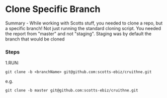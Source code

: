 # Clone Specific Branch

Summary - While working with Scotts stuff, you needed to clone a repo, but a specific branch! Not just running the standard cloning script. You needed the report from "master" and not "staging". Staging was by default the branch that would be cloned

### Steps

1.RUN:

```
git clone -b <branchName> git@github.com:scotts-ebiz/cruithne.git
```

e.g.

```
git clone -b master git@github.com:scotts-ebiz/cruithne.git
```
